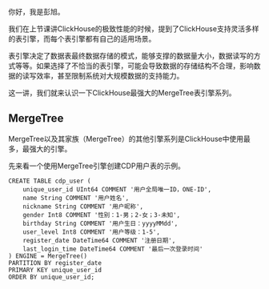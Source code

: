 你好，我是彭旭。

我们在上节课讲ClickHouse的极致性能的时候，提到了ClickHouse支持灵活多样的表引擎，而每个表引擎都有自己的适用场景。

表引擎决定了数据表最终数据存储的模式，能够支撑的数据量大小，数据读写的方式等等。如果选择了不恰当的表引擎，可能会导致数据的存储结构不合理，影响数据的读写效率，甚至限制系统对大规模数据的支持能力。

这一讲，我们就来认识一下ClickHouse最强大的MergeTree表引擎系列。

## MergeTree

MergeTree以及其家族（MergeTree）的其他引擎系列是ClickHouse中使用最多，最强大的引擎。

先来看一个使用MergeTree引擎创建CDP用户表的示例。

```shell
CREATE TABLE cdp_user (
    unique_user_id UInt64 COMMENT '用户全局唯一ID，ONE-ID',
    name String COMMENT '用户姓名',
    nickname String COMMENT '用户昵称',
    gender Int8 COMMENT '性别：1-男；2-女；3-未知',
    birthday String COMMENT '用户生日：yyyyMMdd',
    user_level Int8 COMMENT '用户等级：1-5',
    register_date DateTime64 COMMENT '注册日期',
    last_login_time DateTime64 COMMENT '最后一次登录时间'
) ENGINE = MergeTree()
PARTITION BY register_date
PRIMARY KEY unique_user_id
ORDER BY unique_user_id;
```